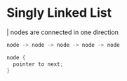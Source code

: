 # Singly Linked List

| nodes are connected in one direction

```c
node -> node -> node -> node -> node

node {
  pointer to next;
}
```
